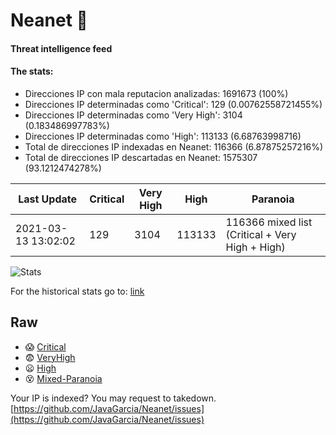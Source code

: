 # Neanet :hocho:
#### Threat intelligence feed
#### The stats:

- Direcciones IP con mala reputacion analizadas: 1691673 (100%)
- Direcciones IP determinadas como 'Critical':  129 (0.00762558721455%)
- Direcciones IP determinadas como 'Very High':  3104 (0.183486997783%)
- Direcciones IP determinadas como 'High':  113133 (6.68763998716)
- Total de direcciones IP indexadas en Neanet:  116366 (6.87875257216%)
- Total de direcciones IP descartadas en Neanet:  1575307 (93.1212474278%)

| Last Update | Critical | Very High | High | Paranoia |
| --- | --- | --- | --- | --- |
| 2021-03-13 13:02:02 | 129 | 3104 | 113133 | 116366 mixed list (Critical + Very High + High)|

![Stats](https://docs.google.com/spreadsheets/d/e/2PACX-1vSnaNMIXVabIpDJjufMlzH7poXnshF3mgd8Is1g9ytUEzVsP5my4Trn8f-xkoLLQ38xpL3HtmUexLo6/pubchart?oid=501124687&format=image)

For the historical stats go to: [link](/stats.csv)
## Raw
- :scream: [Critical](https://raw.githubusercontent.com/JavaGarcia/Neanet/master/blacklists/neanet_critical.txt)
- :fearful: [VeryHigh](https://raw.githubusercontent.com/JavaGarcia/Neanet/master/blacklists/neanet_veryHigh.txtt)
- :frowning: [High](https://raw.githubusercontent.com/JavaGarcia/Neanet/master/blacklists/neanet_high.txt)
- :dizzy_face: [Mixed-Paranoia](https://raw.githubusercontent.com/JavaGarcia/Neanet/master/blacklists/neanet_all.txt)


Your IP is indexed? You may request to takedown. [https://github.com/JavaGarcia/Neanet/issues](https://github.com/JavaGarcia/Neanet/issues)


































































































































































































































































































































































































































































































































































































































































































































































































































































































































































































































































































































































































































































































































































































































































































































































































































































































































































































































































































































































































































































































































































































































































































































































































































































































































































































































































































































































































































































































































































































































































































































































































































































































































































































































































































































































































































































































































































































































































































































































































































































































































































































































































































































































































































































































































































































































































































































































































































































































































































































































